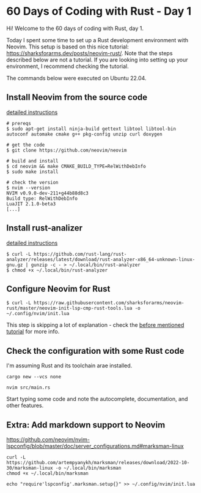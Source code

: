 # 60 Days of Coding with Rust - Day 1

Hi! Welcome to the 60 days of coding with Rust, day 1.

Today I spent some time to set up a Rust development environment with Neovim.
This setup is based on this nice tutorial: https://sharksforarms.dev/posts/neovim-rust/.
Note that the steps described below are not a tutorial. If you are looking into setting up your environment, I recommend checking the tutorial.

The commands below were executed on Ubuntu 22.04.

## Install Neovim from the source code

[detailed instructions](https://github.com/neovim/neovim/wiki/Building-Neovim)

```shell
# prereqs
$ sudo apt-get install ninja-build gettext libtool libtool-bin autoconf automake cmake g++ pkg-config unzip curl doxygen

# get the code
$ git clone https://github.com/neovim/neovim

# build and install
$ cd neovim && make CMAKE_BUILD_TYPE=RelWithDebInfo
$ sudo make install

# check the version
$ nvim --version
NVIM v0.9.0-dev-211+g44b88d8c3
Build type: RelWithDebInfo
LuaJIT 2.1.0-beta3
[...]
```

## Install rust-analizer

[detailed instructions](https://rust-analyzer.github.io/manual.html#rust-analyzer-language-server-binary)

```shell
$ curl -L https://github.com/rust-lang/rust-analyzer/releases/latest/download/rust-analyzer-x86_64-unknown-linux-gnu.gz | gunzip -c - > ~/.local/bin/rust-analyzer
$ chmod +x ~/.local/bin/rust-analyzer
```

## Configure Neovim for Rust

```shell
$ curl -L https://raw.githubusercontent.com/sharksforarms/neovim-rust/master/neovim-init-lsp-cmp-rust-tools.lua -o ~/.config/nvim/init.lua
```

This step is skipping a lot of explanation - check the [before mentioned tutorial](https://sharksforarms.dev/posts/neovim-rust/) for more info.

## Check the configuration with some Rust code

I'm assuming Rust and its toolchain arae installed.

```shell
cargo new --vcs none

nvim src/main.rs
```

Start typing some code and note the autocomplete, documentation, and other features.

## Extra: Add markdown support to Neovim

https://github.com/neovim/nvim-lspconfig/blob/master/doc/server_configurations.md#marksman-linux


```shell
curl -L https://github.com/artempyanykh/marksman/releases/download/2022-10-30/marksman-linux -o ~/.local/bin/marksman
chmod +x ~/.local/bin/marksman

echo "require'lspconfig'.marksman.setup{}" >> ~/.config/nvim/init.lua
```

